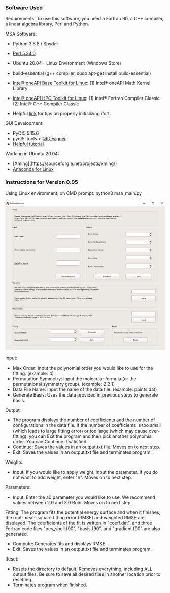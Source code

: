 ### Software Used

Requirements: To use this software, you need a Fortran 90, a C++ compiler, a linear algebra library, Perl and Python.

MSA Software:
* Python 3.8.8 / Spyder
* [Perl 5.34.0](https://www.activestate.com/products/perl/)
* Ubuntu 20.04 - Linux Environment (Windows Store)
* build-essential (g++ compiler, sudo apt-get install build-essential)
* [Intel® oneAPI Base Toolkit for Linux](https://www.intel.com/content/www/us/en/developer/tools/oneapi/base-toolkit-download.html): 
    (1) Intel® oneAPI Math Kernel Library

* [Intel® oneAPI HPC Toolkit for Linux](https://www.intel.com/content/www/us/en/developer/tools/oneapi/hpc-toolkit-download.html):
    (1) Intel® Fortran Compiler Classic
    (2) Intel® C++ Compiler Classic
* Helpful [link](https://estuarine.jp/2021/03/install-oneapi/?lang=en) for tips on properly initializing ifort. <!--- (i.e. source /opt/intel/oneapi/setvars.sh) -->

GUI Development:
* PyQt5 5.15.6
* pyqt5-tools > [QtDesigner](https://doc.qt.io/qt-5/qtdesigner-manual.html) 
* [Helpful tutorial](https://www.techwithtim.net/tutorials/pyqt5-tutorial/how-to-use-qtdesigner/)

Working in Ubuntu 20.04:
* [Xming](https://sourceforg e.net/projects/xming/)
* [Anaconda for Linux](https://www.digitalocean.com/community/tutorials/how-to-install-the-anaconda-python-distribution-on-ubuntu-20-04)


### Instructions for Version 0.05

Using Linux environment, on CMD prompt: python3 msa_main.py 

![Interface](./msa_0408.png)

Input:
* Max Order: Input the polynomial order you would like to use for the fitting. (example: 4)
* Permutation Symmetry: Input the molecular formula (or the permutational symmetry group). (example: 2 2 1)
* Data File Name: Input the name of the data file. (example: points.dat)
* Generate Basis: Uses the data provided in previous steps to generate basis. 

Output: 
* The program displays the number of coefficients and the number of configurations in the data file. If the number of coefficients is too small (which leads to large fitting error) or too large (which may cause over-fitting), you can Exit the program and then pick another polynomial order. You can Continue if satisfied.
* Continue: Saves the values in an output.txt file. Moves on to next step.
* Exit: Saves the values in an output.txt file and terminates program.

Weights: 
* Input: If you would like to apply weight, input the parameter. If you do not want to add weight, enter "n". Moves on to next step.

Parameters: 
* Input: Enter the a0 parameter you would like to use. We recommend values between 2.0 and 3.0 Bohr. Moves on to next step.

Fitting: The program fits the potential energy surface and when it finishes, the root-mean-square fitting error (RMSE) and weighted RMSE are displayed. The coefficients of the fit is written in "coeff.dat", and three Fortran code files "pes_shell.f90", "basis.f90", and "gradient.f90" are also generated.
* Compute: Generates fits and displays RMSE.
* Exit: Saves the values in an output.txt file and terminates program.

Reset:
* Resets the directory to default. Removes everything, including ALL output files. Be sure to save all desired files in another location prior to resetting.
* Terminates program when finished.



